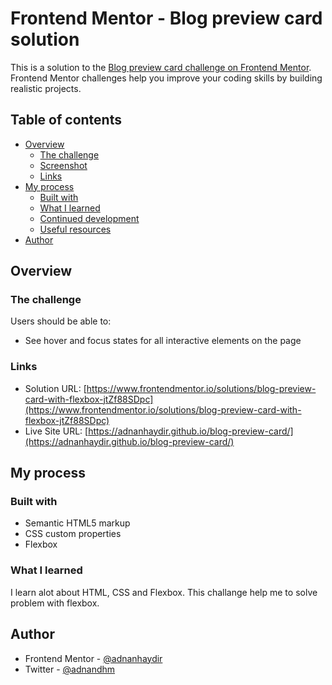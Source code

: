 # Frontend Mentor - Blog preview card solution

This is a solution to the [Blog preview card challenge on Frontend Mentor](https://www.frontendmentor.io/challenges/blog-preview-card-ckPaj01IcS). Frontend Mentor challenges help you improve your coding skills by building realistic projects. 

## Table of contents

- [Overview](#overview)
  - [The challenge](#the-challenge)
  - [Screenshot](#screenshot)
  - [Links](#links)
- [My process](#my-process)
  - [Built with](#built-with)
  - [What I learned](#what-i-learned)
  - [Continued development](#continued-development)
  - [Useful resources](#useful-resources)
- [Author](#author)

## Overview

### The challenge

Users should be able to:

- See hover and focus states for all interactive elements on the page

### Links

- Solution URL: [https://www.frontendmentor.io/solutions/blog-preview-card-with-flexbox-jtZf88SDpc](https://www.frontendmentor.io/solutions/blog-preview-card-with-flexbox-jtZf88SDpc)
- Live Site URL: [https://adnanhaydir.github.io/blog-preview-card/](https://adnanhaydir.github.io/blog-preview-card/)

## My process

### Built with

- Semantic HTML5 markup
- CSS custom properties
- Flexbox

### What I learned

I learn alot about HTML, CSS and Flexbox. This challange help me to solve problem with flexbox.

## Author

- Frontend Mentor - [@adnanhaydir](https://www.frontendmentor.io/profile/adnanhaydir)
- Twitter - [@adnandhm](https://www.twitter.com/adnandhm)
